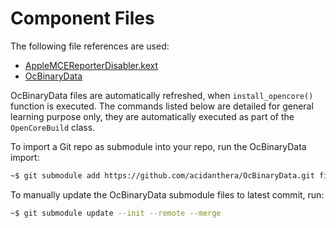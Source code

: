 # Component Files

The following file references are used:

- [AppleMCEReporterDisabler.kext](https://github.com/acidanthera/bugtracker/issues/424#issuecomment-535624313)
- [OcBinaryData](https://github.com/acidanthera/OcBinaryData)

OcBinaryData files are automatically refreshed, when `install_opencore()` function is executed. The commands listed below are detailed for general learning purpose only, they are automatically executed as part of the `OpenCoreBuild` class.

To import a Git repo as submodule into your repo, run the OcBinaryData import:

```sh
~$ git submodule add https://github.com/acidanthera/OcBinaryData.git files/OcBinaryData
```

To manually update the OcBinaryData submodule files to latest commit, run:

```sh
~$ git submodule update --init --remote --merge
```
